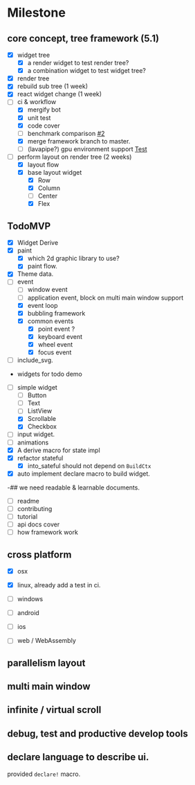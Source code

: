 # Milestone

## core concept, tree framework (5.1)
 
- [x] widget tree
  - [x] a render widget to test render tree?
  - [x] a combination widget to test widget tree?
- [x] render tree
- [x] rebuild sub tree (1 week)
- [x] react widget change (1 week)
- [ ] ci & workflow
  - [x] mergify bot
  - [x] unit test 
  - [x] code cover
  - [ ] benchmark comparison [#2](https://github.com/M-Adoo/Ribir/issues/2)
  - [x] merge framework branch to master.
  - [ ] (lavapipe?) gpu environment support [Test](./doc/develope.md#Test)
- [ ] perform layout on render tree (2 weeks)
  - [x] layout flow
  - [x] base layout widget
    - [x] Row
    - [x] Column
    - [ ] Center
    - [x] Flex

## TodoMVP

- [x] Widget Derive
- [x] paint
  - [x] which 2d graphic library to use?
  - [x] paint flow.
- [x] Theme data.
- [ ] event  
  - [ ] window event
  - [ ] application event, block on multi main window support
  - [x] event loop
  - [x] bubbling framework
  - [x] common events
    - [x] point event ?
    - [x] keyboard event
    - [x] wheel event
    - [x] focus event

- [ ] include_svg.
- widgets for todo demo
- [ ] simple widget
  - [ ] Button
  - [ ] Text
  - [ ] ListView
  - [x] Scrollable
  - [x] Checkbox
- [ ] input widget.
- [ ] animations
- [x] A derive macro for state impl
- [x] refactor stateful
  - [x] into_sateful should not depend on `BuildCtx`
- [x] auto implement declare macro to build widget.

-## we need readable & learnable documents.
  - [ ] readme
  - [ ] contributing
  - [ ] tutorial
  - [ ] api docs cover
  - [ ] how framework work

## cross platform

- [x] osx
- [x] linux, already add a test in ci.
- [ ] windows
- [ ] android
- [ ] ios
- [ ] web / WebAssembly



## parallelism layout 

## multi main window

## infinite / virtual scroll

## debug, test and productive develop tools

## declare language to describe ui.

provided `declare!` macro.

